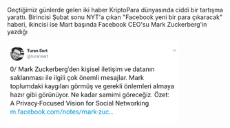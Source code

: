Geçtiğimiz günlerde gelen iki haber KriptoPara dünyasında ciddi bir tartışma yarattı. Birincisi Şubat sonu NYT'a çıkan "Facebook yeni bir para çıkaracak" haberi, ikincisi ise Mart başında Facebook CEO'su Mark Zuckerberg'in yazdığı 

[![Zuckerberg Mesajı](/assets/TS_Zuckerberg_tweet_190307_400.png)](https://mobile.twitter.com/turansert/status/1103536088046542848)
